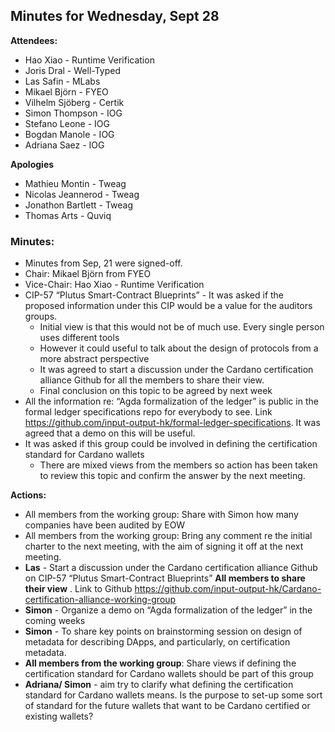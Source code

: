 ## Minutes for Wednesday, Sept 28

**Attendees:**

* Hao Xiao - Runtime Verification
* Joris Dral - Well-Typed
* Las Safin - MLabs
* Mikael Björn - FYEO
* Vilhelm Sjöberg - Certik
* Simon Thompson - IOG
* Stefano Leone - IOG
* Bogdan Manole - IOG
* Adriana Saez - IOG

**Apologies**

* Mathieu Montin - Tweag
* Nicolas Jeannerod - Tweag
* Jonathon Bartlett - Tweag
* Thomas Arts - Quviq

### Minutes:

* Minutes from Sep, 21 were signed-off.
* Chair: Mikael Björn from FYEO
* Vice-Chair: Hao Xiao - Runtime Verification
* CIP-57 “Plutus Smart-Contract Blueprints” - It was asked if the proposed information under this CIP would be a value for the auditors groups.
    * Initial view is that this would not be of much use. Every single person uses different tools
    * However it could useful to talk about the design of protocols from a more abstract perspective
    * It was agreed to start a discussion under the Cardano certification alliance Github for all the members to share their view.
    * Final conclusion on this topic to be agreed by next week
* All the information re: “Agda formalization of the ledger” is public in the formal ledger specifications repo for everybody to see. Link https://github.com/input-output-hk/formal-ledger-specifications. It was agreed that a demo on this will be useful.
* It was asked if this group could be involved in defining the certification standard for Cardano wallets
    * There are mixed views from the members so action has been taken to review this topic and confirm the answer by the next meeting.

**Actions:**

* All members from the working group: Share with Simon how many companies have been audited by EOW
* All members from the working group: Bring any comment re the initial charter to the next meeting, with the aim of signing it off at the next meeting.
* **Las** - Start a discussion under the Cardano certification alliance Github on CIP-57 “Plutus Smart-Contract Blueprints” **All members to share their view** . Link to Github https://github.com/input-output-hk/Cardano-certification-alliance-working-group
* **Simon** - Organize a demo on “Agda formalization of the ledger” in the coming weeks
* **Simon** - To share key points on brainstorming session on design of metadata for describing DApps, and particularly, on certification metadata.
* **All members from the working group**: Share views if defining the certification standard for Cardano wallets should be part of this group
* **Adriana/ Simon** - aim try to clarify what defining the certification standard for Cardano wallets means. Is the purpose to set-up some sort of standard for the future wallets that want to be Cardano certified or existing wallets?
